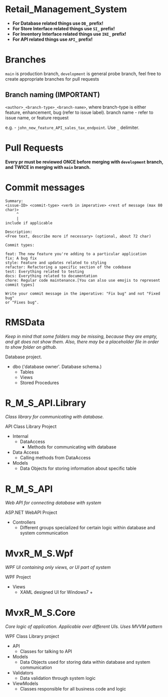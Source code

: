 # Retail_Management_System

- **For Database related things use  `DB_` prefix!**
- **For Store Interface related things use `SI_` prefix!**
- **For Inventory Interface related things use `INI_` prefix!**
- **For API related things use `API_` prefix!**
# Branches
`main` is production branch, `development` is general probe branch, feel free to create appropriate branches for pull requests

## Branch naming (IMPORTANT)
`<author>_<branch-type>_<branch-name>`, where branch-type is either feature, enhancement, bug (refer to issue label). branch name - refer to issue name, or feature request

e.g. - `john_new_feature_API_sales_tax_endpoint`. Use `_` delimiter.

# Pull Requests
**Every pr must be reviewed ONCE before merging with `development` branch, and TWICE in merging with `main` branch.**

# Commit messages
```
Summary:
<issue-ID> <commit-type> <verb in imperative> <rest of message (max 80 char)>
     ^
     |
include if applicable

Description:
<Free text, describe more if necessary> (optional, about 72 char)

Commit types:

feat: The new feature you're adding to a particular application
fix: A bug fix
style: Feature and updates related to styling
refactor: Refactoring a specific section of the codebase
test: Everything related to testing
docs: Everything related to documentation
chore: Regular code maintenance.[You can also use emojis to represent commit types]

Write your commit message in the imperative: "Fix bug" and not "Fixed bug"
or "Fixes bug".
```

# RMSData

*Keep in mind that some folders may be missing, because they are empty, and git does not show them. Also, there may be a placeholder file in order to show folder on github.*

Database project.
- dbo ('database owner'. Database schema.)
  - Tables
  - Views
  - Stored Procedures

# R_M_S_API.Library

*Class library for communicating with database.*


API Class Library Project
- Internal
  - DataAccess 
    - Methods for communicating with database
- Data Access
  - Calling methods from DataAccess
- Models
  - Data Objects for storing information about specific table

# R_M_S_API

*Web API for connecting database with system*

ASP.NET WebAPI Project
- Controllers
  - Different groups specialized for certain logic within database and system communication

# MvxR_M_S.Wpf

*WPF UI containing only views, or UI part of system*

WPF Project
- Views
  - XAML designed UI for Windows7 +

# MvxR_M_S.Core

*Core logic of application. Applicable over different UIs. Uses MVVM pattern*

WPF Class Library project
- API
  - Classes for talking to API
- Models
  - Data Objects used for storing data within database and system communication
- Validators
  - Data validation through system logic
- ViewModels
  - Classes responsible for all business code and logic

